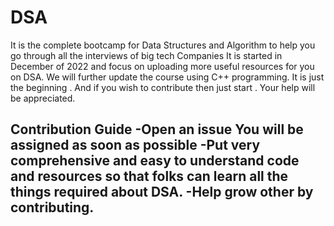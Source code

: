 # DSA 
It is the complete bootcamp for Data Structures and Algorithm to help you go through all the interviews of big tech Companies
It is started in December of 2022 and focus on uploading more useful resources for you on DSA.
We will further update the course using C++ programming. It is just the beginning .
And if you wish to contribute then just start . Your help will be appreciated.

Contribution Guide
-Open an issue You will be assigned as soon as possible
-Put very comprehensive and easy to understand code and resources so that folks can learn all the things required about DSA.
-Help grow other by contributing.
-

